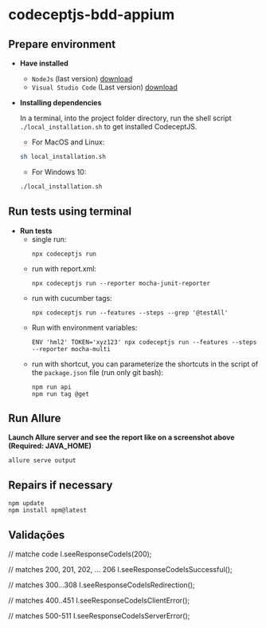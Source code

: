 # codeceptjs-bdd-appium


## Prepare environment
- **Have installed**
    - `NodeJs` (last version) [download](https://nodejs.org/pt-br/download/)
    - `Visual Studio Code` (Last version) [download](https://code.visualstudio.com/download)
- **Installing dependencies**
  
    In a terminal, into the project folder directory, run the shell script `./local_installation.sh` to get installed CodeceptJS.

    - For MacOS and Linux:

    ```bash
    sh local_installation.sh
    ```

    - For Windows 10:

    ```bash
    ./local_installation.sh
    ```

## Run tests using terminal

- **Run tests**
    - single run:
        ```
        npx codeceptjs run
        ```
    - run with report.xml:
        ```
        npx codeceptjs run --reporter mocha-junit-reporter
        ```
    - run with cucumber tags:
        ```
        npx codeceptjs run --features --steps --grep '@testAll'
        ```
    - Run with environment variables:
        ```
        ENV 'hml2' TOKEN='xyz123' npx codeceptjs run --features --steps --reporter mocha-multi
        ```
    - run with shortcut, you can parameterize the shortcuts in the script of the `package.json` file (run only git bash):
        ```
        npm run api
        npm run tag @get
        ```
## Run Allure
**Launch Allure server and see the report like on a screenshot above (Required: JAVA_HOME)**
    
    allure serve output

## Repairs if necessary
    npm update
    npm install npm@latest

## Validações
// matche code
I.seeResponseCodeIs(200);

// matches 200, 201, 202, ... 206
I.seeResponseCodeIsSuccessful();

// matches 300...308
I.seeResponseCodeIsRedirection();

// matches 400..451
I.seeResponseCodeIsClientError();

// matches 500-511
I.seeResponseCodeIsServerError();